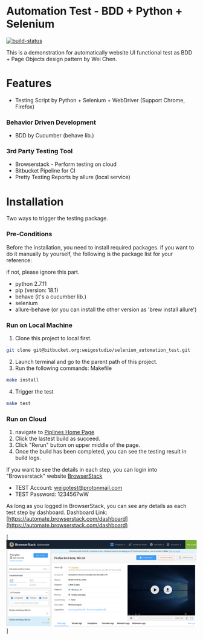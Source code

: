 # Automation Test - BDD + Python + Selenium

[![build-status](https://img.shields.io/bitbucket/pipelines/weigostudio/selenium_automation_test.svg)](https://bitbucket.org/weigostudio/selenium_automation_test/addon/pipelines/home)

This is a demonstration for automatically website UI functional test as BDD + Page Objects design pattern by Wei Chen.

# Features

  - Testing Script by Python + Selenium + WebDriver (Support Chrome, Firefox)

  ### Behavior Driven Development
  - BDD by Cucumber (behave lib.)

  ### 3rd Party Testing Tool
  - Browserstack - Perform testing on cloud
  - Bitbucket Pipeline for CI
  - Pretty Testing Reports by allure (local service)

# Installation

Two ways to trigger the testing package.

### Pre-Conditions
Before the installation, you need to install required packages.
if you want to do it manually by yourself, 
the following is the package list for your reference:

if not, please ignore this part.

- python 2.7.11
- pip (version: 18.1)
- behave (it's a cucumber lib.)
- selenium
- allure-behave (or you can install the other version as 'brew install allure')

### Run on Local Machine

1. Clone this project to local first.

```sh
git clone git@bitbucket.org:weigostudio/selenium_automation_test.git
```

2. Launch terminal and go to the parent path of this project.
3. Run the following commands:
Makefile

```sh
make install
```

4. Trigger the test
```sh
make test
```

### Run on Cloud

1. navigate to [Piplines Home Page](https://bitbucket.org/weigostudio/bdd_python_selenium_automation_test/addon/pipelines/home)
2. Click the lastest build as succeed.
3. Click "Rerun" button on upper middle of the page.
4. Once the build has been completed, you can see the testing result in build logs.

If you want to see the details in each step, you can login into "Browserstack" website
[BrowserStack](https://www.browserstack.com/automate)

- TEST Account: weigotest@protonmail.com
- TEST Password: 1234567wW


As long as you logged in BrowserStack, you can see any details as each test step by dashboard.
Dashboard Link: [https://automate.browserstack.com/dashboard](https://automate.browserstack.com/dashboard)

[![Demo Image](/demoimage.png)]
